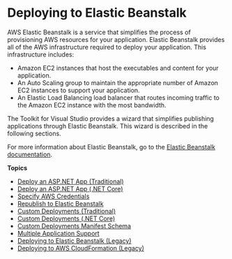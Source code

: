 # Deploying to Elastic Beanstalk<a name="deployment-beanstalk"></a>

AWS Elastic Beanstalk is a service that simplifies the process of provisioning AWS resources for your application\. Elastic Beanstalk provides all of the AWS infrastructure required to deploy your application\. This infrastructure includes:
+ Amazon EC2 instances that host the executables and content for your application\.
+ An Auto Scaling group to maintain the appropriate number of Amazon EC2 instances to support your application\.
+ An Elastic Load Balancing load balancer that routes incoming traffic to the Amazon EC2 instance with the most bandwidth\.

The Toolkit for Visual Studio provides a wizard that simplifies publishing applications through Elastic Beanstalk\. This wizard is described in the following sections\.

For more information about Elastic Beanstalk, go to the [Elastic Beanstalk documentation](https://docs.aws.amazon.com/elasticbeanstalk/latest/dg/Welcome.html)\.

**Topics**
+ [Deploy an ASP\.NET App \(Traditional\)](deployment-beanstalk-traditional.md)
+ [Deploy an ASP\.NET App \(\.NET Core\)](deployment-beanstalk-netcore.md)
+ [Specify AWS Credentials](deployment-beanstalk-specify-credentials.md)
+ [Republish to Elastic Beanstalk](deployment-beanstalk-republish.md)
+ [Custom Deployments \(Traditional\)](deployment-beanstalk-custom.md)
+ [Custom Deployments \(\.NET Core\)](deployment-beanstalk-custom-netcore.md)
+ [Custom Deployments Manifest Schema](deployment-beanstalk-manifest-schema.md)
+ [Multiple Application Support](deployment-beanstalk-multiple-application.md)
+ [Deploying to Elastic Beanstalk \(Legacy\)](deployment-beanstalk-legacy.md)
+ [Deploying to AWS CloudFormation \(Legacy\)](deployment-cloudform.md)